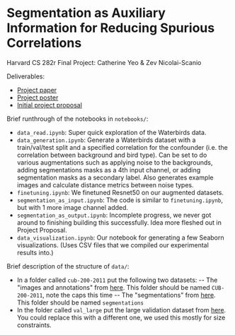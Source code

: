 # Segmentation as Auxiliary Information for Reducing Spurious Correlations

Harvard CS 282r Final Project: Catherine Yeo & Zev Nicolai-Scanio

Deliverables:
- [Project paper](CS_282r_Project_Paper.pdf)
- [Project poster](CS_282r_Project_Poster.pdf)
- [Initial project proposal](CS_282r_Project_Proposal.pdf)

Brief runthrough of the notebooks in `notebooks/`:
- `data_read.ipynb`: Super quick exploration of the Waterbirds data.
- `data_generation.ipynb`: Generate a Waterbirds dataset with a train/val/test split and a specified correlation for the confounder (i.e. the correlation between background and bird type). Can be set to do various augmentations such as applying noise to the backgrounds, adding segmentations masks as a 4th input channel, or adding segmentation masks as a secondary label. Also generates example images and calculate distance metrics between noise types.
- `finetuning.ipynb`: We finetuned Resnet50 on our augmented datasets.
- `segmentation_as_input.ipynb`: The code is similar to `finetuning.ipynb`, but with 1 more image channel added.
- `segmentation_as_output.ipynb`:  Incomplete progress, we never got around to finishing building this successfully. Idea more fleshed out in Project Proposal.
- `data_visualization.ipynb`: Our notebook for generating a few Seaborn visualizations. (Uses CSV files that we compiled our experimental results into.) 

Brief description of the structure of `data/`:
 - In a folder called `cub-200-2011` put the following two datasets:
 -- The "images and annotations" from [here](http://www.vision.caltech.edu/datasets/cub_200_2011/). This folder should be named `CUB-200-2011`, note the caps this time
 -- The "segmentations" from [here](http://www.vision.caltech.edu/datasets/cub_200_2011/). This folder should be named `segmentations`
 - In the folder called `val_large` put the large validation dataset from [here](http://places2.csail.mit.edu/download.html). You could replace this with a different one, we used this mostly for size constraints. 
